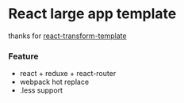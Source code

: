 # React large app template
thanks for [react-transform-template](https://github.com/gaearon/react-transform-boilerplate)

### Feature
* react + reduxe + react-router
* webpack hot replace
* .less support

